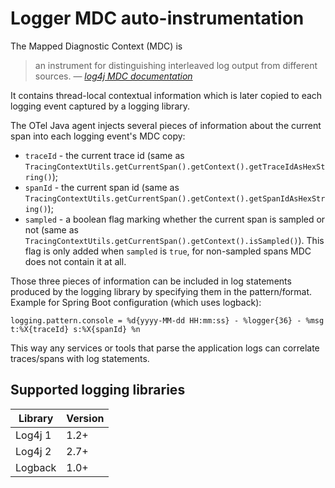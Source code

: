 # Logger MDC auto-instrumentation

The Mapped Diagnostic Context (MDC) is

> an instrument for distinguishing interleaved log output from different sources.
> &mdash; <cite> [log4j MDC documentation](http://logging.apache.org/log4j/1.2/apidocs/org/apache/log4j/MDC.html) </cite>

It contains thread-local contextual information which is later copied to each logging event captured
by a logging library.

The OTel Java agent injects several pieces of information about the current span into each logging
event's MDC copy:

- `traceId` - the current trace id
  (same as `TracingContextUtils.getCurrentSpan().getContext().getTraceIdAsHexString()`);
- `spanId` - the current span id
  (same as `TracingContextUtils.getCurrentSpan().getContext().getSpanIdAsHexString()`);
- `sampled` - a boolean flag marking whether the current span is sampled or not
  (same as `TracingContextUtils.getCurrentSpan().getContext().isSampled()`).
  This flag is only added when `sampled` is `true`, for non-sampled spans MDC does not contain it at
  all.

Those three pieces of information can be included in log statements produced by the logging library
by specifying them in the pattern/format. Example for Spring Boot configuration (which uses logback):

```properties
logging.pattern.console = %d{yyyy-MM-dd HH:mm:ss} - %logger{36} - %msg t:%X{traceId} s:%X{spanId} %n
```

This way any services or tools that parse the application logs can correlate traces/spans with log statements.

## Supported logging libraries

| Library | Version |
|---------|---------|
| Log4j 1 | 1.2+    |
| Log4j 2 | 2.7+    |
| Logback | 1.0+    |
